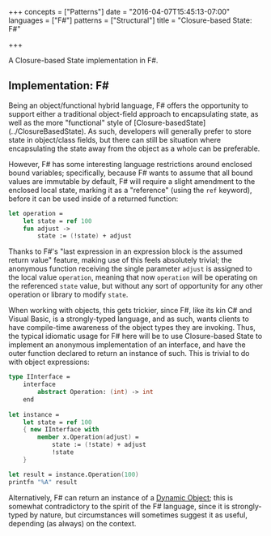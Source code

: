 +++
concepts = ["Patterns"]
date = "2016-04-07T15:45:13-07:00"
languages = ["F#"]
patterns = ["Structural"]
title = "Closure-based State: F#"

+++

A Closure-based State implementation in F#.

<!--more-->


<h2>Implementation: F#</h2>
Being an object/functional hybrid language, F# offers the opportunity to support either a traditional
object-field approach to encapsulating state, as well as the more "functional" style of 
[Closure-basedState](../ClosureBasedState). As such, developers will generally prefer to store state in
object/class fields, but there can still be situation where encapsulating the state away from the object
as a whole can be preferable.

However, F# has some interesting language restrictions around enclosed bound variables; specifically,
because F# wants to assume that all bound values are immutable by default, F# will require a slight
amendment to the enclosed local state, marking it as a "reference" (using the `ref` keyword), before
it can be used inside of a returned function:

````fsharp
let operation =
    let state = ref 100
    fun adjust ->
        state := (!state) + adjust
````

Thanks to F#'s "last expression in an expression block is the assumed return value" feature, making
use of this feels absolutely trivial; the anonymous function receiving the single parameter `adjust`
is assigned to the local value `operation`, meaning that now `operation` will be operating on the
referenced `state` value, but without any sort of opportunity for any other operation or library
to modify `state`.

When working with objects, this gets trickier, since F#, like its kin C# and Visual Basic, is a
strongly-typed language, and as such, wants clients to have compile-time awareness of the object
types they are invoking. Thus, the typical idiomatic usage for F# here will be to use Closure-based
State to implement an anonymous implementation of an interface, and have the outer function declared
to return an instance of such. This is trivial to do with object expressions:

````fsharp
type IInterface =
    interface
        abstract Operation: (int) -> int
    end
    
let instance =
    let state = ref 100
    { new IInterface with
        member x.Operation(adjust) = 
            state := (!state) + adjust
            !state
    }

let result = instance.Operation(100)
printfn "%A" result
````

Alternatively, F# can return an instance of a [Dynamic Object](../DynamicObject); this is somewhat
contradictory to the spirit of the F# language, since it is strongly-typed by nature, but
circumstances will sometimes suggest it as useful, depending (as always) on the context.



